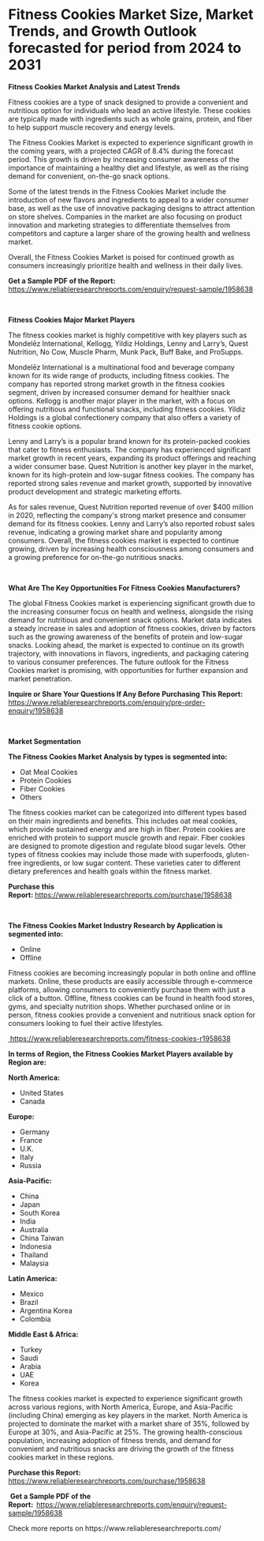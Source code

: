 <p><h1>Fitness Cookies Market Size, Market Trends, and Growth Outlook forecasted for period from 2024 to 2031</h1></p><p><strong>Fitness Cookies Market Analysis and Latest Trends</strong></p>
<p><p>Fitness cookies are a type of snack designed to provide a convenient and nutritious option for individuals who lead an active lifestyle. These cookies are typically made with ingredients such as whole grains, protein, and fiber to help support muscle recovery and energy levels.</p><p>The Fitness Cookies Market is expected to experience significant growth in the coming years, with a projected CAGR of 8.4% during the forecast period. This growth is driven by increasing consumer awareness of the importance of maintaining a healthy diet and lifestyle, as well as the rising demand for convenient, on-the-go snack options.</p><p>Some of the latest trends in the Fitness Cookies Market include the introduction of new flavors and ingredients to appeal to a wider consumer base, as well as the use of innovative packaging designs to attract attention on store shelves. Companies in the market are also focusing on product innovation and marketing strategies to differentiate themselves from competitors and capture a larger share of the growing health and wellness market.</p><p>Overall, the Fitness Cookies Market is poised for continued growth as consumers increasingly prioritize health and wellness in their daily lives.</p></p>
<p><strong>Get a Sample PDF of the Report:&nbsp;</strong> <a href="https://www.reliableresearchreports.com/enquiry/request-sample/1958638">https://www.reliableresearchreports.com/enquiry/request-sample/1958638</a></p>
<p>&nbsp;</p>
<p><strong>Fitness Cookies Major Market Players</strong></p>
<p><p>The fitness cookies market is highly competitive with key players such as Mondelēz International, Kellogg, Yildiz Holdings, Lenny and Larry’s, Quest Nutrition, No Cow, Muscle Pharm, Munk Pack, Buff Bake, and ProSupps. </p><p>Mondelēz International is a multinational food and beverage company known for its wide range of products, including fitness cookies. The company has reported strong market growth in the fitness cookies segment, driven by increased consumer demand for healthier snack options. Kellogg is another major player in the market, with a focus on offering nutritious and functional snacks, including fitness cookies. Yildiz Holdings is a global confectionery company that also offers a variety of fitness cookie options.</p><p>Lenny and Larry’s is a popular brand known for its protein-packed cookies that cater to fitness enthusiasts. The company has experienced significant market growth in recent years, expanding its product offerings and reaching a wider consumer base. Quest Nutrition is another key player in the market, known for its high-protein and low-sugar fitness cookies. The company has reported strong sales revenue and market growth, supported by innovative product development and strategic marketing efforts.</p><p>As for sales revenue, Quest Nutrition reported revenue of over $400 million in 2020, reflecting the company's strong market presence and consumer demand for its fitness cookies. Lenny and Larry’s also reported robust sales revenue, indicating a growing market share and popularity among consumers. Overall, the fitness cookies market is expected to continue growing, driven by increasing health consciousness among consumers and a growing preference for on-the-go nutritious snacks.</p></p>
<p>&nbsp;</p>
<p><strong>What Are The Key Opportunities For Fitness Cookies Manufacturers?</strong></p>
<p><p>The global Fitness Cookies market is experiencing significant growth due to the increasing consumer focus on health and wellness, alongside the rising demand for nutritious and convenient snack options. Market data indicates a steady increase in sales and adoption of fitness cookies, driven by factors such as the growing awareness of the benefits of protein and low-sugar snacks. Looking ahead, the market is expected to continue on its growth trajectory, with innovations in flavors, ingredients, and packaging catering to various consumer preferences. The future outlook for the Fitness Cookies market is promising, with opportunities for further expansion and market penetration.</p></p>
<p><strong>Inquire or Share Your Questions If Any Before Purchasing This Report:</strong> <a href="https://www.reliableresearchreports.com/enquiry/pre-order-enquiry/1958638">https://www.reliableresearchreports.com/enquiry/pre-order-enquiry/1958638</a></p>
<p>&nbsp;</p>
<p><strong>Market Segmentation</strong></p>
<p><strong>The Fitness Cookies Market Analysis by types is segmented into:</strong></p>
<p><ul><li>Oat Meal Cookies</li><li>Protein Cookies</li><li>Fiber Cookies</li><li>Others</li></ul></p>
<p><p>The fitness cookies market can be categorized into different types based on their main ingredients and benefits. This includes oat meal cookies, which provide sustained energy and are high in fiber. Protein cookies are enriched with protein to support muscle growth and repair. Fiber cookies are designed to promote digestion and regulate blood sugar levels. Other types of fitness cookies may include those made with superfoods, gluten-free ingredients, or low sugar content. These varieties cater to different dietary preferences and health goals within the fitness market.</p></p>
<p><strong>Purchase this Report:&nbsp;</strong><a href="https://www.reliableresearchreports.com/purchase/1958638">https://www.reliableresearchreports.com/purchase/1958638</a></p>
<p>&nbsp;</p>
<p><strong>The Fitness Cookies Market Industry Research by Application is segmented into:</strong></p>
<p><ul><li>Online</li><li>Offline</li></ul></p>
<p><p>Fitness cookies are becoming increasingly popular in both online and offline markets. Online, these products are easily accessible through e-commerce platforms, allowing consumers to conveniently purchase them with just a click of a button. Offline, fitness cookies can be found in health food stores, gyms, and specialty nutrition shops. Whether purchased online or in person, fitness cookies provide a convenient and nutritious snack option for consumers looking to fuel their active lifestyles.</p></p>
<p><a href="https://www.reliableresearchreports.com/fitness-cookies-r1958638">&nbsp;https://www.reliableresearchreports.com/fitness-cookies-r1958638</a></p>
<p><strong>In terms of Region, the Fitness Cookies Market Players available by Region are:</strong></p>
<p>
    <p> <strong> North America: </strong>
        <ul>
            <li>United States</li>
            <li>Canada</li>
        </ul>
        </p> 
    <p> <strong> Europe: </strong>
        <ul>
            <li>Germany</li>
            <li>France</li>
            <li>U.K.</li>
            <li>Italy</li>
            <li>Russia</li>
        </ul>
        </p> 
    <p> <strong> Asia-Pacific: </strong>
        <ul>
            <li>China</li>
            <li>Japan</li>
            <li>South Korea</li>
            <li>India</li>
            <li>Australia</li>
            <li>China Taiwan</li>
            <li>Indonesia</li>
            <li>Thailand</li>
            <li>Malaysia</li>
        </ul>
        </p> 
    <p> <strong> Latin America: </strong>
        <ul>
            <li>Mexico</li>
            <li>Brazil</li>
            <li>Argentina Korea</li>
            <li>Colombia</li>
        </ul>
        </p> 
    <p> <strong> Middle East & Africa: </strong>
        <ul>
            <li>Turkey</li>
            <li>Saudi</li>
            <li>Arabia</li>
            <li>UAE</li>
            <li>Korea</li>
        </ul>
    </p>
    </p>
<p><p>The fitness cookies market is expected to experience significant growth across various regions, with North America, Europe, and Asia-Pacific (including China) emerging as key players in the market. North America is projected to dominate the market with a market share of 35%, followed by Europe at 30%, and Asia-Pacific at 25%. The growing health-conscious population, increasing adoption of fitness trends, and demand for convenient and nutritious snacks are driving the growth of the fitness cookies market in these regions.</p></p>
<p><strong>Purchase this Report: </strong><a href="https://www.reliableresearchreports.com/purchase/1958638">https://www.reliableresearchreports.com/purchase/1958638</a></p>
<p>&nbsp;<strong>Get a Sample PDF of the Report:&nbsp;&nbsp;</strong><a href="https://www.reliableresearchreports.com/enquiry/request-sample/1958638">https://www.reliableresearchreports.com/enquiry/request-sample/1958638</a></p>
<p><strong></strong></p>
<p>Check more reports on https://www.reliableresearchreports.com/</p>
